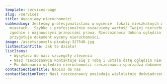 ```yaml
---
template: services-page
slug: /services
title: Wyceniamy nieruchomości
subheading: Jesteśmy profesjonalistami w wycenie  lokali mieszkalnych w dużych
  miastach.  Szybko i profesjonalnie oszacujemy wartość Twojej nieruchomości
  zgodnie z najnowszymi przepisami prawa. Rzeczoznawca dokona oględzin i
  przygotuje dokument wyceny nieruchomości.
image: /assets/pexels-pixabay-327540.jpg
listSectionTitle: Jak to działa?
listItems:
  - Wysyłasz do nasz szczegóły zlecenia
  - Nasz rzeczoznawca kontaktuje się z Tobą i ustala datę oględzin nieruchomości
  - Po dokonaniu oględzin nieruchomości rzeczoznawca sporządza dokument wyceny i przesyła go Tobie drogą mailową
contactSectionTitle: Napisz do nas
contactSectionText: Nasi rzeczoznawcy posiadają wieloletnie doświadczenie w zakresie wyceny lokali mieszklanych w dużych miastach. Koszt usługi jest zawsze ustalany indywidualnie. Wyślij nam szczegóły zlecenia, a my skontaktujemy się z Tobą.
---
```

